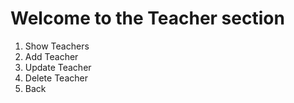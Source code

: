 # Welcome to the Teacher section

1. Show Teachers
2. Add Teacher
3. Update Teacher
4. Delete Teacher
5. Back
